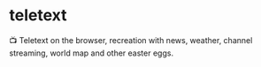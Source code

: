 # teletext
📺 Teletext on the browser, recreation with news, weather, channel streaming, world map and other easter eggs.
